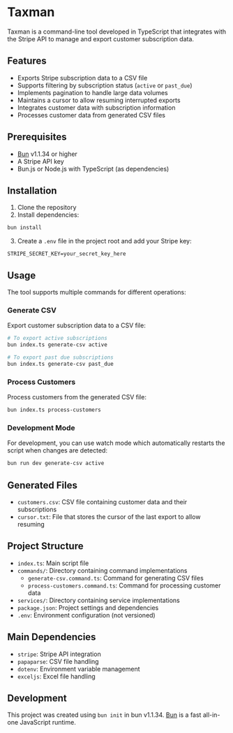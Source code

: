 # Taxman

Taxman is a command-line tool developed in TypeScript that integrates with the Stripe API to manage and export customer subscription data.

## Features

- Exports Stripe subscription data to a CSV file
- Supports filtering by subscription status (`active` or `past_due`)
- Implements pagination to handle large data volumes
- Maintains a cursor to allow resuming interrupted exports
- Integrates customer data with subscription information
- Processes customer data from generated CSV files

## Prerequisites

- [Bun](https://bun.sh) v1.1.34 or higher
- A Stripe API key
- Bun.js or Node.js with TypeScript (as dependencies)

## Installation

1. Clone the repository
2. Install dependencies:

```bash
bun install
```

3. Create a `.env` file in the project root and add your Stripe key:

```
STRIPE_SECRET_KEY=your_secret_key_here
```

## Usage

The tool supports multiple commands for different operations:

### Generate CSV

Export customer subscription data to a CSV file:

```bash
# To export active subscriptions
bun index.ts generate-csv active

# To export past due subscriptions
bun index.ts generate-csv past_due
```

### Process Customers

Process customers from the generated CSV file:

```bash
bun index.ts process-customers
```

### Development Mode

For development, you can use watch mode which automatically restarts the script when changes are detected:

```bash
bun run dev generate-csv active
```

## Generated Files

- `customers.csv`: CSV file containing customer data and their subscriptions
- `cursor.txt`: File that stores the cursor of the last export to allow resuming

## Project Structure

- `index.ts`: Main script file
- `commands/`: Directory containing command implementations
  - `generate-csv.command.ts`: Command for generating CSV files
  - `process-customers.command.ts`: Command for processing customer data
- `services/`: Directory containing service implementations
- `package.json`: Project settings and dependencies
- `.env`: Environment configuration (not versioned)

## Main Dependencies

- `stripe`: Stripe API integration
- `papaparse`: CSV file handling
- `dotenv`: Environment variable management
- `exceljs`: Excel file handling

## Development

This project was created using `bun init` in bun v1.1.34. [Bun](https://bun.sh) is a fast all-in-one JavaScript runtime.
